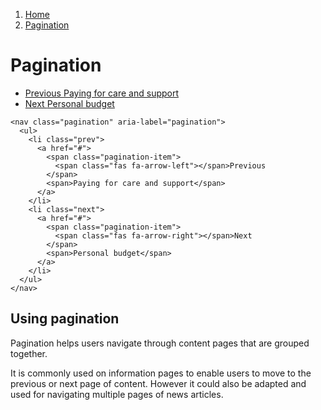 1.  [Home](/design/overview)
2.  [Pagination](#)

# Pagination

<nav class="pagination" aria-label="pagination">
  <ul>
    <li class="prev">
      <a href="#">
        <span class="pagination-item">
          <span class="fas fa-arrow-left"></span>Previous
        </span>
        <span>Paying for care and support</span>
      </a>
    </li>
    <li class="next">
      <a href="#">
        <span class="pagination-item">
          <span class="fas fa-arrow-right"></span>Next
        </span>
        <span>Personal budget</span>
      </a>
    </li>
  </ul>
</nav>

    <nav class="pagination" aria-label="pagination">
      <ul>
        <li class="prev">
          <a href="#">
            <span class="pagination-item">
              <span class="fas fa-arrow-left"></span>Previous
            </span>
            <span>Paying for care and support</span>
          </a>
        </li>
        <li class="next">
          <a href="#">
            <span class="pagination-item">
              <span class="fas fa-arrow-right"></span>Next
            </span>
            <span>Personal budget</span>
          </a>
        </li>
      </ul>
    </nav>

## Using pagination

Pagination helps users navigate through content pages that are grouped together.

It is commonly used on information pages to enable users to move to the previous or next page of content. However it could also be adapted and used for navigating multiple pages of news articles. 
